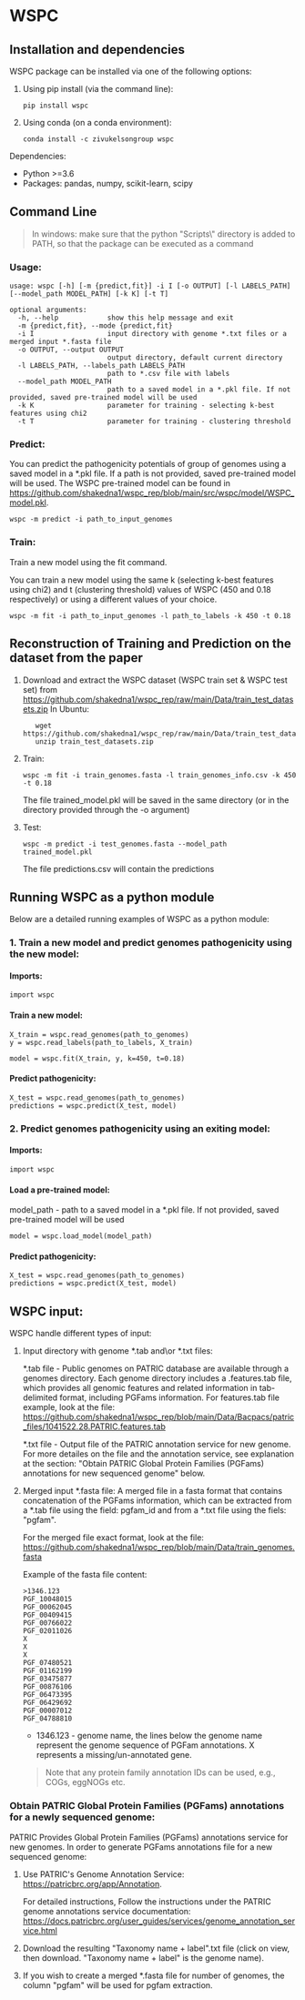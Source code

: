 # WSPC

## Installation and dependencies

WSPC package can be installed via one of the following options:

1. Using pip install (via the command line):
    ```buildoutcfg
    pip install wspc
    ```
2. Using conda (on a conda environment):
    ```buildoutcfg
    conda install -c zivukelsongroup wspc
    ```

Dependencies:

- Python >=3.6
- Packages: pandas, numpy, scikit-learn, scipy

## Command Line

> In windows: make sure that the python "Scripts\\" directory is added to PATH,
>so that the package can be executed as a command

### Usage:

```buildoutcfg
usage: wspc [-h] [-m {predict,fit}] -i I [-o OUTPUT] [-l LABELS_PATH] [--model_path MODEL_PATH] [-k K] [-t T]

optional arguments:
  -h, --help            show this help message and exit
  -m {predict,fit}, --mode {predict,fit}
  -i I                  input directory with genome *.txt files or a merged input *.fasta file
  -o OUTPUT, --output OUTPUT
                        output directory, default current directory
  -l LABELS_PATH, --labels_path LABELS_PATH
                        path to *.csv file with labels
  --model_path MODEL_PATH
                        path to a saved model in a *.pkl file. If not provided, saved pre-trained model will be used
  -k K                  parameter for training - selecting k-best features using chi2
  -t T                  parameter for training - clustering threshold
```

### Predict:

You can predict the pathogenicity potentials of group of genomes using a saved model in a *.pkl file.
If a path is not provided, saved pre-trained model will be used.
The WSPC pre-trained model can be found in https://github.com/shakedna1/wspc_rep/blob/main/src/wspc/model/WSPC_model.pkl.

```buildoutcfg
wspc -m predict -i path_to_input_genomes
```


### Train:

Train a new model using the fit command.

You can train a new model using the same k (selecting k-best features using chi2)
and t (clustering threshold) values of WSPC (450 and 0.18 respectively) or using a
different values of your choice.

```buildoutcfg
wspc -m fit -i path_to_input_genomes -l path_to_labels -k 450 -t 0.18
```

## Reconstruction of Training and Prediction on the dataset from the paper

1. Download and extract the WSPC dataset (WSPC train set & WSPC test set) from https://github.com/shakedna1/wspc_rep/raw/main/Data/train_test_datasets.zip
    In Ubuntu:
    ```buildoutcfg
       wget https://github.com/shakedna1/wspc_rep/raw/main/Data/train_test_datasets.zip
       unzip train_test_datasets.zip
    ```

2. Train:
    ```buildoutcfg
    wspc -m fit -i train_genomes.fasta -l train_genomes_info.csv -k 450 -t 0.18
    ```
   The file trained_model.pkl will be saved in the same directory (or in the directory provided through
    the -o argument)

3. Test:
    ```buildoutcfg
    wspc -m predict -i test_genomes.fasta --model_path trained_model.pkl
    ```
   The file predictions.csv will contain the predictions

## Running WSPC as a python module

Below are a detailed running examples of WSPC as a python module:

### 1. Train a new model and predict genomes pathogenicity using the new model:



#### Imports:
```
import wspc
```

#### Train a new model:
```
X_train = wspc.read_genomes(path_to_genomes)
y = wspc.read_labels(path_to_labels, X_train)

model = wspc.fit(X_train, y, k=450, t=0.18)
```

#### Predict pathogenicity:
```
X_test = wspc.read_genomes(path_to_genomes)
predictions = wspc.predict(X_test, model)
```

### 2. Predict genomes pathogenicity using an exiting model:

#### Imports:
```
import wspc
```

#### Load a pre-trained model:


model_path - path to a saved model in a *.pkl file. If not provided, saved pre-trained model will be used
```
model = wspc.load_model(model_path)
```

#### Predict pathogenicity:
```
X_test = wspc.read_genomes(path_to_genomes)
predictions = wspc.predict(X_test, model)
```

## WSPC input:

WSPC handle different types of input:

1. Input directory with genome *.tab and\or *.txt files:

   *.tab file - Public genomes on PATRIC database are available through a genomes directory. Each genome directory includes a
   .features.tab file, which provides all genomic features and related information in tab-delimited format, including
   PGFams information.
   For features.tab file example, look at the file:
    https://github.com/shakedna1/wspc_rep/blob/main/Data/Bacpacs/patric_files/1041522.28.PATRIC.features.tab

    *.txt file - Output file of the PATRIC annotation service for new genome. For more detailes on the file and the
    annotation service, see explanation at the section:
     "Obtain PATRIC Global Protein Families (PGFams) annotations for new sequenced genome" below.

2. Merged input *.fasta file:
   A merged file in a fasta format that contains concatenation of the PGFams information, which can be extracted from
   a *.tab file using the field: pgfam_id and from a *.txt file using the fiels: "pgfam".

   For the merged file exact format, look at the file: https://github.com/shakedna1/wspc_rep/blob/main/Data/train_genomes.fasta

    Example of the fasta file content:
    ```
    >1346.123
    PGF_10048015
    PGF_00062045
    PGF_00409415
    PGF_00766022
    PGF_02011026
    X
    X
    X
    PGF_07480521
    PGF_01162199
    PGF_03475877
    PGF_00876106
    PGF_06473395
    PGF_06429692
    PGF_00007012
    PGF_04788810
    ```
    * 1346.123 - genome name, the lines below the genome name represent the genome sequence of PGFam annotations. X represents a missing/un-annotated gene.
    
    > Note that any protein family annotation IDs can be used, e.g., COGs, eggNOGs etc.



### Obtain PATRIC Global Protein Families (PGFams) annotations for a newly sequenced genome:

PATRIC Provides Global Protein Families (PGFams) annotations service for new genomes.
In order to generate PGFams annotations file for a new sequenced genome:

1. Use PATRIC's Genome Annotation Service: https://patricbrc.org/app/Annotation.

    For detailed instructions, Follow the instructions under the PATRIC genome annotations service documentation:
    https://docs.patricbrc.org/user_guides/services/genome_annotation_service.html

2. Download the resulting "Taxonomy name + label".txt file (click on view, then download. "Taxonomy name + label" is the genome name).

3. If you wish to create a merged *.fasta file for number of genomes, the column "pgfam" will be used for pgfam extraction.


